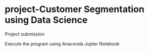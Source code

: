 #  project-Customer Segmentation using Data Science
Project submission

Execute the program using Anaconda Jupter Notebook
